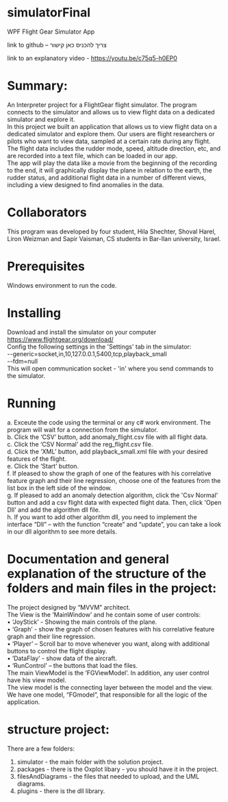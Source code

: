 # simulatorFinal

WPF Flight Gear Simulator App  

link to github –  צריך להכניס כאן קישור

link to an explanatory video - https://youtu.be/c75q5-h0EP0  

# Summary:
An Interpreter project for a FlightGear flight simulator. The program connects to the simulator and allows us to view flight data on a dedicated simulator and explore it.  
In this project we built an application that allows us to view flight data on a dedicated simulator and explore them. Our users are flight researchers or pilots who want to view data, sampled at a certain rate during any flight.  
The flight data includes the rudder mode, speed, altitude direction, etc, and are recorded into a text file, which can be loaded in our app.  
The app will play the data like a movie from the beginning of the recording to the end, it will graphically display the plane in relation to the earth, the rudder status, and additional flight data in a number of different views, including a view designed to find anomalies in the data.  
# Collaborators
This program was developed by four student, Hila Shechter, Shoval Harel, Liron Weizman and Sapir Vaisman, CS students in Bar-Ilan university, Israel.  
# Prerequisites
Windows environment to run the code.
# Installing
Download and install the simulator on your computer https://www.flightgear.org/download/   
Config the following settings in the 'Settings' tab in the simulator:  
  --generic=socket,in,10,127.0.0.1,5400,tcp,playback_small  
  --fdm=null  
This will open communication socket - 'in' where you send commands to the simulator.  
# Running
a.	Exceute the code using the terminal or any c# work environment. The program will wait for a connection from the simulator.  
b.	Click the ‘CSV’ button, add anomaly_flight.csv file with all flight data.  
c.	Click the ‘CSV Normal’ add the reg_flight.csv file.  
d.	Click the ‘XML’ button, add playback_small.xml file with your desired features of the flight.  
e.	Click the ‘Start’ button.   
f.	If pleased to show the graph of one of the features with his correlative feature graph and their line regression, choose one of the features from the list box in the left side of the window.  
g.	If pleased to add an anomaly detection algorithm, click the 'Csv Normal' button and add a csv flight data with expected flight data. Then, click 'Open Dll' and add the algorithm dll file.  
h.	If you want to add other algorithm dll, you need to implement the interface “Dll” – with the function “create” and “update”, you can take a look in our dll algorithm to see more details.  

# Documentation and general explanation of the structure of the folders and main files in the project:
The project designed by “MVVM” architect.  
The View is the ‘MainWindow’ and he contain some of user controls:  
•	‘JoyStick’ - Showing the main controls of the plane.  
•	‘Graph’ - show the graph of chosen features with his correlative feature graph and their line regression.  
•	‘Player’ – Scroll bar to move whenever you want, along with additional buttons to control the flight display.  
•	‘DataFlay’ - show data of the aircraft.  
•	‘RunControl’ – the buttons that load the files.  
The main ViewModel is the ‘FGViewModel’.  In addition, any user control have his view model.  
The view model is the  connecting layer between the model and the view.  
We have one  model,  “FGmodel”,  that responsible for all the logic of the application.  

# structure project:
There are a few folders:  
1. simulator -  the main folder with the solution project.  
2. packages  - there is the Oxplot libary - you should have it in the project.  
3. filesAndDiagrams -  the files that needed to upload, and the UML diagrams.  
4. plugins - there is the dll library.  





